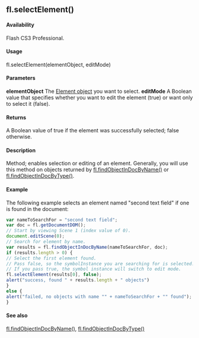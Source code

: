 ## fl.selectElement()

#### Availability

Flash CS3 Professional.

#### Usage

fl.selectElement(elementObject, editMode)

#### Parameters

**elementObject** The [Element object](../Element_object/element_summary.md) you want to select.
**editMode** A Boolean value that specifies whether you want to edit the element (true) or want only to select it (false).

#### Returns

A Boolean value of true if the element was successfully selected; false otherwise.

#### Description

Method; enables selection or editing of an element. Generally, you will use this method on objects returned by
[fl.findObjectInDocByName()](../flash_object_(fl)/fl27.md) or [fl.findObjectInDocByType()](../flash_object_(fl)/fl28.md).

#### Example

The following example selects an element named "second text field" if one is found in the document:
```javascript
var nameToSearchFor = "second text field";
var doc = fl.getDocumentDOM();
// Start by viewing Scene 1 (index value of 0).
document.editScene(0);
// Search for element by name.
var results = fl.findObjectInDocByName(nameToSearchFor, doc);
if (results.length > 0) {
// Select the first element found.
// Pass false, so the symbolInstance you are searching for is selected.
// If you pass true, the symbol instance will switch to edit mode.
fl.selectElement(results[0], false);
alert("success, found " + results.length + " objects")
}
else {
alert("failed, no objects with name "" + nameToSearchFor + "" found");
}

```
#### See also

[fl.findObjectInDocByName()](../flash_object_(fl)/fl27.md), [fl.findObjectInDocByType()](../flash_object_(fl)/fl28.md)
